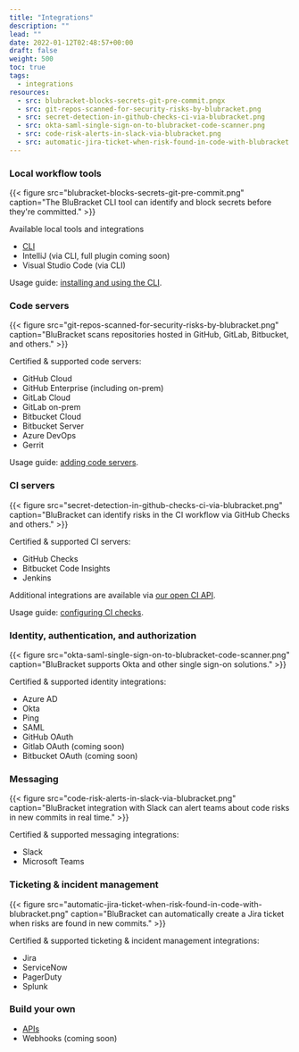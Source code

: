```yaml
---
title: "Integrations"
description: ""
lead: ""
date: 2022-01-12T02:48:57+00:00
draft: false
weight: 500
toc: true
tags:
  - integrations
resources:
  - src: blubracket-blocks-secrets-git-pre-commit.pngx
  - src: git-repos-scanned-for-security-risks-by-blubracket.png
  - src: secret-detection-in-github-checks-ci-via-blubracket.png
  - src: okta-saml-single-sign-on-to-blubracket-code-scanner.png
  - src: code-risk-alerts-in-slack-via-blubracket.png
  - src: automatic-jira-ticket-when-risk-found-in-code-with-blubracket.png
---
```


### Local workflow tools

{{< figure src="blubracket-blocks-secrets-git-pre-commit.png" caption="The BluBracket CLI tool can identify and block secrets before they're committed." >}}

Available local tools and integrations

- [CLI](/how-to/cli)
- IntelliJ (via CLI, full plugin coming soon)
- Visual Studio Code (via CLI)

Usage guide: [installing and using the CLI](/how-to/cli/).

### Code servers

{{< figure src="git-repos-scanned-for-security-risks-by-blubracket.png" caption="BluBracket scans repositories hosted in GitHub, GitLab, Bitbucket, and others." >}}

Certified & supported code servers:

- GitHub Cloud
- GitHub Enterprise (including on-prem)
- GitLab Cloud
- GitLab on-prem
- Bitbucket Cloud
- Bitbucket Server
- Azure DevOps
- Gerrit

Usage guide: [adding code servers](/how-to/code-servers/add-code-servers/).

### CI servers

{{< figure src="secret-detection-in-github-checks-ci-via-blubracket.png" caption="BluBracket can identify risks in the CI workflow via GitHub Checks and others." >}}

Certified & supported CI servers:

- GitHub Checks
- Bitbucket Code Insights
- Jenkins

Additional integrations are available via [our open CI API](/api/ci-checks).

Usage guide: [configuring CI checks](/how-to/ci-checks/).

### Identity, authentication, and authorization

{{< figure src="okta-saml-single-sign-on-to-blubracket-code-scanner.png" caption="BluBracket supports Okta and other single sign-on solutions." >}}

Certified & supported identity integrations:

- Azure AD
- Okta
- Ping
- SAML
- GitHub OAuth
- Gitlab OAuth (coming soon)
- Bitbucket OAuth (coming soon)

### Messaging

{{< figure src="code-risk-alerts-in-slack-via-blubracket.png" caption="BluBracket integration with Slack can alert teams about code risks in new commits in real time." >}}

Certified & supported messaging integrations:

- Slack
- Microsoft Teams

### Ticketing & incident management

{{< figure src="automatic-jira-ticket-when-risk-found-in-code-with-blubracket.png" caption="BluBracket can automatically create a Jira ticket when risks are found in new commits." >}}

Certified & supported ticketing & incident management integrations:

- Jira
- ServiceNow
- PagerDuty
- Splunk

### Build your own

- [APIs](/api/)
- Webhooks (coming soon)
